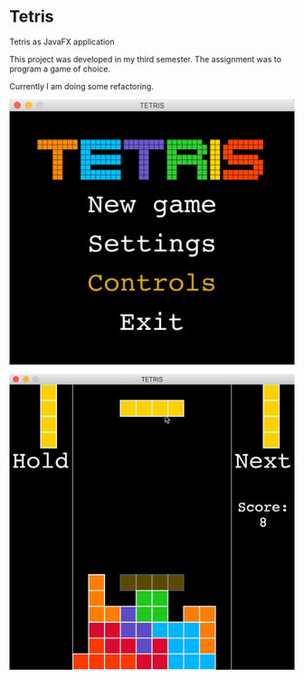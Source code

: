 # Tetris
Tetris as JavaFX application

This project was developed in my third semester. The assignment was to program a game of choice.

Currently I am doing some refactoring.


![](readme_resources/main_menu.png)

![](readme_resources/demo.gif)
